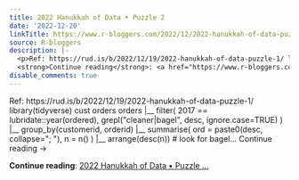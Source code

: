 ```yaml
---
title: 2022 Hanukkah of Data • Puzzle 2
date: '2022-12-20'
linkTitle: https://www.r-bloggers.com/2022/12/2022-hanukkah-of-data-puzzle-2/
source: R-bloggers
description: |-
  <p>Ref: https://rud.is/b/2022/12/19/2022-hanukkah-of-data-puzzle-1/ library(tidyverse) cust orders orders &#124;__ filter( 2017 == lubridate::year(ordered), grepl("cleaner&#124;bagel", desc, ignore.case=TRUE) ) &#124;__ group_by(customerid, orderid) &#124;__ summarise( ord = paste0(desc, collapse="; "), n = n() ) &#124;__ arrange(desc(n)) # look for bagel... Continue reading →</p>
  <strong>Continue reading</strong>: <a href="https://www.r-bloggers.com/2022/12/2022-hanukkah-of-data-puzzle-2/">2022 Hanukkah of Data • Puzzle ...
disable_comments: true
---
```

<p>Ref: https://rud.is/b/2022/12/19/2022-hanukkah-of-data-puzzle-1/ library(tidyverse) cust orders orders &#124;__ filter( 2017 == lubridate::year(ordered), grepl("cleaner&#124;bagel", desc, ignore.case=TRUE) ) &#124;__ group_by(customerid, orderid) &#124;__ summarise( ord = paste0(desc, collapse="; "), n = n() ) &#124;__ arrange(desc(n)) # look for bagel... Continue reading →</p>
<strong>Continue reading</strong>: <a href="https://www.r-bloggers.com/2022/12/2022-hanukkah-of-data-puzzle-2/">2022 Hanukkah of Data • Puzzle ...